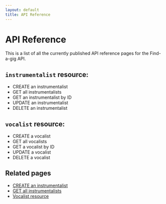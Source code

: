 ```yaml
---
layout: default
title: API Reference
---
```


# API Reference

This is a list of all the currently published API reference pages for the Find-a-gig API.

## `instrumentalist` resource:

* CREATE an instrumentalist
* GET all instrumentalists
* GET an instrumentalist by ID
* UPDATE an instrumentalist
* DELETE an instrumentalist

## `vocalist` resource:

* CREATE a vocalist
* GET all vocalists
* GET a vocalist by ID
* UPDATE a vocalist
* DELETE a vocalist

## Related pages

* [CREATE an instrumentalist](inst-create-inst.md)
* [GET all instrumentalists](inst-get-all-inst.md)
* [Vocalist resource](vocalists.md)
